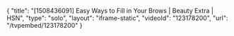 {
    "title": "[1508436091] Easy Ways to Fill in Your Brows | Beauty Extra | HSN",
    "type": "solo",
    "layout": "iframe-static",
    "videoId": "123178200",
    "url": "\/tvpembed\/123178200"
}